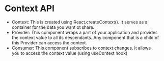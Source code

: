 # Context API

- Context: This is created using React.createContext(). It serves as a container for the data you want ot share.
- Provider: This component wraps a part of your application and provides the context value to all its descendants. Any component that is a child of this Provider can access the context.
- Consumer: This component subscribes to context changes. It allows you to access the context value (using useContext hook)
